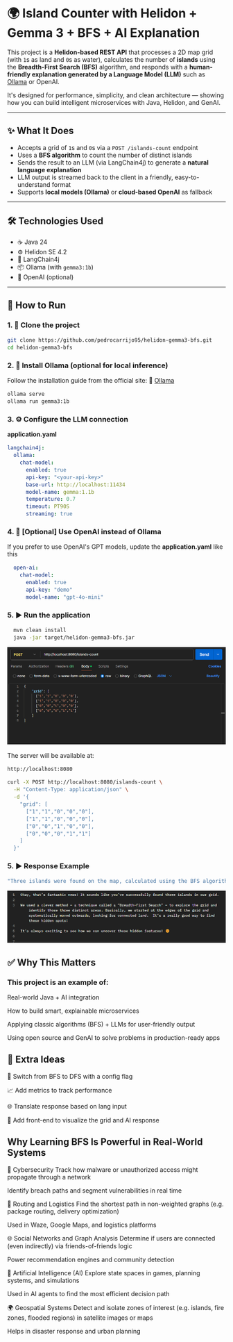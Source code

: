 # 🌍 Island Counter with Helidon + Gemma 3 + BFS + AI Explanation

This project is a **Helidon-based REST API** that processes a 2D map grid (with `1`s as land and `0`s as water), calculates the number of **islands** using the **Breadth-First Search (BFS)** algorithm, and responds with a **human-friendly explanation generated by a Language Model (LLM)** such as [Ollama](https://ollama.com/) or OpenAI.

It's designed for performance, simplicity, and clean architecture — showing how you can build intelligent microservices with Java, Helidon, and GenAI.

---

## ✨ What It Does

- Accepts a grid of `1`s and `0`s via a `POST /islands-count` endpoint
- Uses a **BFS algorithm** to count the number of distinct islands
- Sends the result to an LLM (via LangChain4j) to generate a **natural language explanation**
- LLM output is streamed back to the client in a friendly, easy-to-understand format
- Supports **local models (Ollama)** or **cloud-based OpenAI** as fallback

---

## 🛠️ Technologies Used

- ☕ Java 24
- ⚙️ Helidon SE 4.2
- 🤖 LangChain4j
- 📦 Ollama (with `gemma3:1b`)
- 🧠 OpenAI (optional)
  
---

## 🚀 How to Run

### 1. 🧱 Clone the project

```bash
git clone https://github.com/pedrocarrijo95/helidon-gemma3-bfs.git
cd helidon-gemma3-bfs
```
### 2. 🧠 Install Ollama (optional for local inference)

Follow the installation guide from the official site:
📎 [Ollama](https://ollama.com/)

```bash
ollama serve
ollama run gemma3:1b
```

### 3. ⚙️ Configure the LLM connection
**application.yaml**
```yaml
langchain4j:
  ollama:
    chat-model:
      enabled: true
      api-key: "<your-api-key>"
      base-url: http://localhost:11434
      model-name: gemma:1.1b
      temperature: 0.7
      timeout: PT90S
      streaming: true
```

### 4. 🔐 [Optional] Use OpenAI instead of Ollama

If you prefer to use OpenAI's GPT models, update the **application.yaml** like this

```yaml
  open-ai: 
    chat-model:
      enabled: true
      api-key: "demo"
      model-name: "gpt-4o-mini"
```

### 5. ▶️ Run the application

```bash
  mvn clean install
  java -jar target/helidon-gemma3-bfs.jar
```

![Request](tests-results/postman_request.png)


The server will be available at:

```bash
http://localhost:8080
```

```bash
curl -X POST http://localhost:8080/islands-count \
  -H "Content-Type: application/json" \
  -d '{
    "grid": [
      ["1","1","0","0","0"],
      ["1","1","0","0","0"],
      ["0","0","1","0","0"],
      ["0","0","0","1","1"]
    ]
  }'
```

### 5. ▶️ Response Example
```bash
"Three islands were found on the map, calculated using the BFS algorithm. Each one represents a separate piece of land surrounded by water."
```

![Response](tests-results/postman_response.png)

## ✅ Why This Matters
### This project is an example of:

Real-world Java + AI integration

How to build smart, explainable microservices

Applying classic algorithms (BFS) + LLMs for user-friendly output

Using open source and GenAI to solve problems in production-ready apps

## 🧠 Extra Ideas
🔀 Switch from BFS to DFS with a config flag

📈 Add metrics to track performance

🌐 Translate response based on lang input

🧩 Add front-end to visualize the grid and AI response


## Why Learning BFS Is Powerful in Real-World Systems

🔐 Cybersecurity
Track how malware or unauthorized access might propagate through a network

Identify breach paths and segment vulnerabilities in real time

🚗 Routing and Logistics
Find the shortest path in non-weighted graphs (e.g. package routing, delivery optimization)

Used in Waze, Google Maps, and logistics platforms

🌐 Social Networks and Graph Analysis
Determine if users are connected (even indirectly) via friends-of-friends logic

Power recommendation engines and community detection

🧠 Artificial Intelligence (AI)
Explore state spaces in games, planning systems, and simulations

Used in AI agents to find the most efficient decision path

🌍 Geospatial Systems
Detect and isolate zones of interest (e.g. islands, fire zones, flooded regions) in satellite images or maps

Helps in disaster response and urban planning


